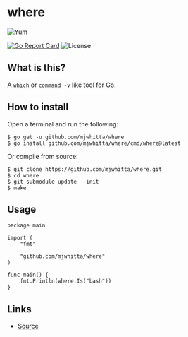 # where

[![Yum](https://img.shields.io/badge/-Buy%20me%20a%20cookie-blue?labelColor=grey&logo=cookiecutter&style=for-the-badge)](https://www.buymeacoffee.com/mjwhitta)

[![Go Report Card](https://goreportcard.com/badge/github.com/mjwhitta/where?style=for-the-badge)](https://goreportcard.com/report/github.com/mjwhitta/where)
![License](https://img.shields.io/github/license/mjwhitta/where?style=for-the-badge)

## What is this?

A `which` or `command -v` like tool for Go.

## How to install

Open a terminal and run the following:

```
$ go get -u github.com/mjwhitta/where
$ go install github.com/mjwhitta/where/cmd/where@latest
```

Or compile from source:

```
$ git clone https://github.com/mjwhitta/where.git
$ cd where
$ git submodule update --init
$ make
```

## Usage

```
package main

import (
    "fmt"

    "github.com/mjwhitta/where"
)

func main() {
    fmt.Println(where.Is("bash"))
}
```

## Links

- [Source](https://github.com/mjwhitta/where)
